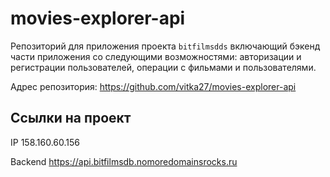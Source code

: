 # movies-explorer-api

Репозиторий для приложения проекта `bitfilmsdds` включающий бэкенд части приложения со следующими возможностями: авторизации и регистрации пользователей, операции с фильмами и пользователями.

Адрес репозитория: https://github.com/vitka27/movies-explorer-api

## Ссылки на проект

IP 158.160.60.156

Backend https://api.bitfilmsdb.nomoredomainsrocks.ru
